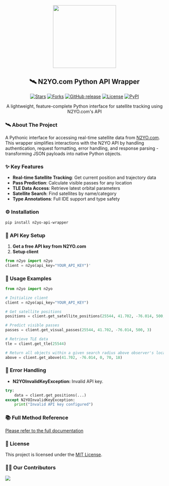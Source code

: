 <div align='center'>
    <img src='readme/icon.png' width='200'/>
    <h2>🛰️ N2YO.com Python API Wrapper</h2>
</div>

<p align='center'>
  <p align='center'>
    <a href='https://github.com/g1ampy/n2yo-api-wrapper/stargazers'><img alt='Stars' src='https://img.shields.io/github/stars/g1ampy/n2yo-api-wrapper?color=blue'/></a>
    <a href='https://github.com/g1ampy/n2yo-api-wrapper/forks'><img alt='Forks' src='https://img.shields.io/github/forks/g1ampy/n2yo-api-wrapper?color=blue'/></a>
    <a href='https://github.com/g1ampy/n2yo-api-wrapper/releases'><img alt='GitHub release' src='https://img.shields.io/github/v/release/g1ampy/n2yo-api-wrapper?color=blue'/></a>
    <a href='https://github.com/g1ampy/n2yo-api-wrapper/blob/main/LICENSE'><img alt='License' src='https://img.shields.io/github/license/g1ampy/n2yo-api-wrapper?color=blue'/></a>
    <a href='https://pypi.org/project/n2yo-api.wrapper/'><img alt='PyPI' src='https://img.shields.io/pypi/v/n2yo-api-wrapper?color=blue'></a>
    </p>
</p>


<p align='center'> A lightweight, feature-complete Python interface for satellite tracking using N2YO.com's API </p>

### 🛰️ About The Project

A Pythonic interface for accessing real-time satellite data from [N2YO.com](https://www.n2yo.com/api/). This wrapper simplifies interactions with the N2YO API by handling authentication, request formatting, error handling, and response parsing - transforming JSON payloads into native Python objects.


### ✨ Key Features
- **Real-time Satellite Tracking**: Get current position and trajectory data
- **Pass Prediction**: Calculate visible passes for any location
- **TLE Data Access**: Retrieve latest orbital parameters
- **Satellite Search**: Find satellites by name/category
- **Type Annotations**: Full IDE support and type safety

### ⚙️ Installation
```bash
pip install n2yo-api-wrapper
```

### 🔑 API Key Setup
  1. **Get a free API key from N2YO.com**
  2. **Setup client**
```python
from n2yo import n2yo
client = n2yo(api_key="YOUR_API_KEY")'
```

### 🚀 Usage Examples

```python
from n2yo import n2yo

# Initialize client
client = n2yo(api_key="YOUR_API_KEY")

# Get satellite positions
positions = client.get_satellite_positions(25544, 41.702, -76.014, 500, 10)

# Predict visible passes
passes = client.get_visual_passes(25544, 41.702, -76.014, 500, 3)

# Retrieve TLE data
tle = client.get_tle(25544)

# Return all objects within a given search radius above observer's location
above = client.get_above(41.702, -76.014, 0, 70, 18)
```

### 📜 Error Handling
- **N2YOInvalidKeyException:** Invalid API key.
```python
try:
    data = client.get_positions(...)
except N2YOInvalidKeyException:
    print("Invalid API key configured")
```

### 📚 Full Method Reference
[Please refer to the full documentation](https://www.n2yo.com/api/)

### 📃 License

This project is licensed under the [MIT License](./LICENSE.txt).

### 👨‍💻 Our Contributors

<a href='https://github.com/g1ampy/n2yo-api-wrapper/graphs/contributors'>
    <img src='https://contrib.rocks/image?repo=g1ampy/n2yo-api-wrapper'>
</a>